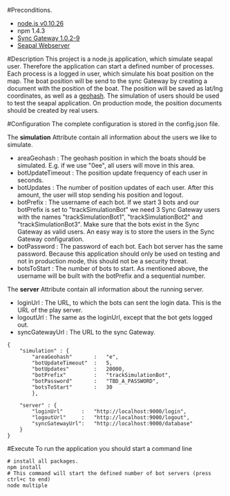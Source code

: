 #Preconditions.
- [node.js v0.10.26](http://nodejs.org/download/)
- npm 1.4.3
- [Sync Gateway 1.0.2-9](http://www.couchbase.com/nosql-databases/downloads)
- [Seapal Webserver](https://github.com/deparlak/de.htwg.seapal.play)

#Description
This project is a node.js application, which simulate seapal user. Therefore the application
can start a defined number of processes. Each process is a logged in user, which simulate
his boat position on the map. The boat position will be send to the sync Gateway by creating 
a document with the position of the boat. The position will be saved as lat/lng coordinates, as
well as a [geohash](http://www.bigdatamodeling.org/2013/01/intuitive-geohash.html).
The simulation of users should be used to test the seapal application. On production mode, the
position documents should be created by real users.

#Configuration
The complete configuration is stored in the config.json file.

The **simulation** Attribute contain all information about the users we like to simulate.
* areaGeohash      : The geohash position in which the boats should be simulated. E.g. if we use "0ee", all users will move in this area.
* botUpdateTimeout : The position update frequency of each user in seconds.
* botUpdates       : The number of position updates of each user. After this amount, the user will stop sending his position and logout.
* botPrefix        : The username of each bot. If we start 3 bots and our botPrefix is set to "trackSimulationBot"
                   we need 3 Sync Gateway users with the names "trackSimulationBot1", "trackSimulationBot2" and "trackSimulationBot3".  Make sure 
                   that the bots exist in the Sync Gateway as valid users. An easy way is to store the users in the Sync Gateway configuration.
* botPassword      : The password of each bot. Each bot server has the same password. Because this application should
                   only be used on testing and not in production mode, this should not be a security threat.
* botsToStart      : The number of bots to start. As mentioned above, the username will be built with the botPrefix and a sequential number.

The **server** Attribute contain all information about the running server.
* loginUrl        : The URL, to which the bots can sent the login data. This is the URL of the play server.
* logoutUrl       : The same as the loginUrl, except that the bot gets logged out.
* syncGatewayUrl  : The URL to the sync Gateway.
 
``` 
{
    "simulation" : {
        "areaGeohash"       :   "e",
        "botUpdateTimeout"  :   5,
        "botUpdates"        :   20000,
        "botPrefix"         :   "trackSimulationBot",
        "botPassword"       :   "TBD_A_PASSWORD",
        "botsToStart"       :   30
        },

    "server" : {     
        "loginUrl"      :   "http://localhost:9000/login",
        "logoutUrl"     :   "http://localhost:9000/logout",
        "syncGatewayUrl":   "http://localhost:9000/database"
    }
}
```

#Execute
To run the application you should start a command line
``` 
# install all packages.
npm install
# This command will start the defined number of bot servers (press ctrl+c to end)
node multiple
```